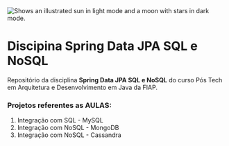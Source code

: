 
<picture>
  <img alt="Shows an illustrated sun in light mode and a moon with stars in dark mode." src="https://on.fiap.com.br/theme/fiap/postech/pos-tech.png">
</picture>

# Discipina Spring Data JPA SQL e NoSQL


Repositório da disciplina <b>Spring Data JPA SQL e NoSQL</b> do curso Pós Tech em Arquitetura e Desenvolvimento em Java da FIAP.


### Projetos referentes as AULAS:

1. Integração com SQL - MySQL
2. Integração com NoSQL - MongoDB
3. Integração com NoSQL - Cassandra
